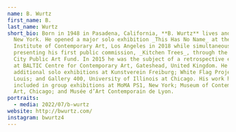 ```yaml
---
name: B. Wurtz
first_name: B.
last_name: Wurtz
short_bio: Born in 1948 in Pasadena, California, **B. Wurtz** lives and works in
  New York. He opened a major solo exhibition _This Has No Name_ at the
  Institute of Contemporary Art, Los Angeles in 2018 while simultaneously
  presenting his first public commission, _Kitchen Trees_, through the New York
  City Public Art Fund. In 2015 he was the subject of a retrospective exhibition
  at BALTIC Centre for Contemporary Art, Gateshead, United Kingdom. He has had
  additional solo exhibitions at Kunstverein Freiburg; White Flag Projects, St.
  Louis; and Gallery 400, University of Illinois at Chicago. His work has been
  included in group exhibitions at MoMA PS1, New York; Museum of Contemporary
  Art, Chicago; and Musée d’Art Contemporain de Lyon.
portraits:
  - media: 2022/07/b-wurtz
website: http://bwurtz.com/
instagram: bwurtz4
---
```

